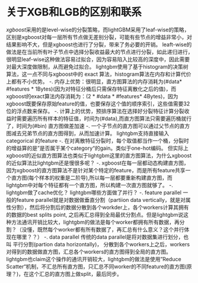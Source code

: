 # 关于XGB和LGB的区别和联系
*xgboost*采用的是level-wise的分裂策略，而lightGBM采用了leaf-wise的策略，区别是xgboost对每一层所有节点做无差别分裂，可能有些节点的增益非常小，对结果影响不大，但是xgboost也进行了分裂，带来了务必要的开销。 leaft-wise的做法是在当前所有叶子节点中选择分裂收益最大的节点进行分裂，如此递归进行，很明显leaf-wise这种做法容易过拟合，因为容易陷入比较高的深度中，因此需要对最大深度做限制，从而避免过拟合。
lightgbm使用了基于histogram的决策树算法，这一点不同与xgboost中的 exact 算法，histogram算法在内存和计算代价上都有不小优势。
-. 内存上优势：很明显，直方图算法的内存消耗为(#data* #features * 1Bytes)(因为对特征分桶后只需保存特征离散化之后的值)，而xgboost的exact算法内存消耗为：(2 * #data * #features* 4Bytes)，因为xgboost既要保存原始feature的值，也要保存这个值的顺序索引，这些值需要32位的浮点数来保存。
-. 计算上的优势，预排序算法在选择好分裂特征计算分裂收益时需要遍历所有样本的特征值，时间为(#data),而直方图算法只需要遍历桶就行了，时间为(#bin)
 直方图做差加速
-. 一个子节点的直方图可以通过父节点的直方图减去兄弟节点的直方图得到，从而加速计算。
 lightgbm支持直接输入categorical 的feature
-. 在对离散特征分裂时，每个取值都当作一个桶，分裂时的增益算的是”是否属于某个category“的gain。类似于one-hot编码。
但实际上xgboost的近似直方图算法也类似于lightgbm这里的直方图算法，为什么xgboost的近似算法比lightgbm还是慢很多呢？
-. xgboost在每一层都动态构建直方图， 因为xgboost的直方图算法不是针对某个特定的feature，而是所有feature共享一个直方图(每个样本的权重是二阶导),所以每一层都要重新构建直方图，而lightgbm中对每个特征都有一个直方图，所以构建一次直方图就够了。
-. lightgbm做了cache优化？
lightgbm哪些方面做了并行？
-. feature parallel
一般的feature parallel就是对数据做垂直分割（partiion data vertically，就是对属性分割），然后将分割后的数据分散到各个workder上，各个workers计算其拥有的数据的best splits point, 之后再汇总得到全局最优分割点。但是lightgbm说这种方法通讯开销比较大，lightgbm的做法是每个worker都拥有所有数据，再分割？（没懂，既然每个worker都有所有数据了，再汇总有什么意义？这个并行体现在哪里？？）
-. data parallel
传统的data parallel是将对数据集进行划分，也叫 平行分割(partion data horizontally)， 分散到各个workers上之后，workers对得到的数据做直方图，汇总各个workers的直方图得到全局的直方图。 lightgbm也claim这个操作的通讯开销较大，lightgbm的做法是使用”Reduce Scatter“机制，不汇总所有直方图，只汇总不同worker的不同feature的直方图(原理？)，在这个汇总的直方图上做split，最后同步。
